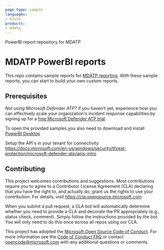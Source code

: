 ```yaml
---
page_type: sample
languages: 
- kusto
products: 
- mdatp
---
```

PowerBI report repository for MDATP
# MDATP PowerBI reports
This repo contains sample reports for [MDATP reporting](https://docs.microsoft.com/en-us/windows/security/threat-protection/microsoft-defender-atp/api-power-bi).
With these sample reports, you can start to build your own custom reports.

## Prerequisites
*Not using Microsoft Defender ATP?* If you haven't yet, experience how you can effectively scale your organization's incident response capabilities by signing up for a [free Microsoft Defender ATP trial](https://www.microsoft.com/en-us/windowsforbusiness/windows-atp?ocid=queryrepogit). 

To open the provided samples you also need to download and install [PowerBI Desktop](https://powerbi.microsoft.com/en-us/desktop/)

Setup the API´s in your tenant for connectivity https://docs.microsoft.com/en-us/windows/security/threat-protection/microsoft-defender-atp/apis-intro

## Contributing

This project welcomes contributions and suggestions.  Most contributions require you to agree to a
Contributor License Agreement (CLA) declaring that you have the right to, and actually do, grant us
the rights to use your contribution. For details, visit https://cla.opensource.microsoft.com.

When you submit a pull request, a CLA bot will automatically determine whether you need to provide
a CLA and decorate the PR appropriately (e.g., status check, comment). Simply follow the instructions
provided by the bot. You will only need to do this once across all repos using our CLA.

This project has adopted the [Microsoft Open Source Code of Conduct](https://opensource.microsoft.com/codeofconduct/).
For more information see the [Code of Conduct FAQ](https://opensource.microsoft.com/codeofconduct/faq/) or
contact [opencode@microsoft.com](mailto:opencode@microsoft.com) with any additional questions or comments.
